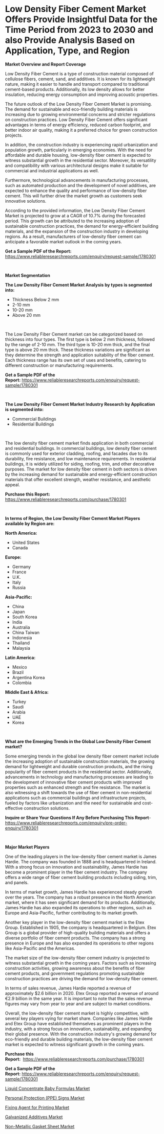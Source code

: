 <p><h1>Low Density Fiber Cement Market Offers Provide Insightful Data for the Time Period from 2023 to 2030 and also Provide Analysis Based on Application, Type, and Region</h1></p><p><strong>Market Overview and Report Coverage</strong></p>
<p><p>Low Density Fiber Cement is a type of construction material composed of cellulose fibers, cement, sand, and additives. It is known for its lightweight nature, making it easier to handle and transport compared to traditional cement-based products. Additionally, its low density allows for better insulation, reducing energy consumption and improving acoustic properties.</p><p>The future outlook of the Low Density Fiber Cement Market is promising. The demand for sustainable and eco-friendly building materials is increasing due to growing environmental concerns and stricter regulations on construction practices. Low Density Fiber Cement offers significant advantages in terms of energy efficiency, reduced carbon footprint, and better indoor air quality, making it a preferred choice for green construction projects.</p><p>In addition, the construction industry is experiencing rapid urbanization and population growth, particularly in emerging economies. With the need for affordable and durable housing, low-density fiber cement is expected to witness substantial growth in the residential sector. Moreover, its versatility and compatibility with various architectural designs make it suitable for commercial and industrial applications as well.</p><p>Furthermore, technological advancements in manufacturing processes, such as automated production and the development of novel additives, are expected to enhance the quality and performance of low-density fiber cement. This will further drive the market growth as customers seek innovative solutions.</p><p>According to the provided information, the Low Density Fiber Cement Market is projected to grow at a CAGR of 10.7% during the forecasted period. This growth can be attributed to the increasing adoption of sustainable construction practices, the demand for energy-efficient building materials, and the expansion of the construction industry in developing regions. As a result, manufacturers of low-density fiber cement can anticipate a favorable market outlook in the coming years.</p></p>
<p><strong>Get a Sample PDF of the Report:</strong> <a href="https://www.reliableresearchreports.com/enquiry/request-sample/1780301">https://www.reliableresearchreports.com/enquiry/request-sample/1780301</a></p>
<p>&nbsp;</p>
<p><strong>Market Segmentation</strong></p>
<p><strong>The Low Density Fiber Cement Market Analysis by types is segmented into:</strong></p>
<p><ul><li>Thickness Below 2 mm</li><li>2-10 mm</li><li>10-20 mm</li><li>Above 20 mm</li></ul></p>
<p>&nbsp;</p>
<p><p>The Low Density Fiber Cement market can be categorized based on thickness into four types. The first type is below 2 mm thickness, followed by the range of 2-10 mm. The third type is 10-20 mm thick, and the final type is above 20 mm thick. These thickness variations are significant as they determine the strength and application suitability of the fiber cement. Each thickness range has its own set of uses and benefits, catering to different construction or manufacturing requirements.</p></p>
<p><strong>Get a Sample PDF of the Report:</strong>&nbsp;<a href="https://www.reliableresearchreports.com/enquiry/request-sample/1780301">https://www.reliableresearchreports.com/enquiry/request-sample/1780301</a></p>
<p>&nbsp;</p>
<p><strong>The Low Density Fiber Cement Market Industry Research by Application is segmented into:</strong></p>
<p><ul><li>Commercial Buildings</li><li>Residential Buildings</li></ul></p>
<p>&nbsp;</p>
<p><p>The low density fiber cement market finds application in both commercial and residential buildings. In commercial buildings, low density fiber cement is commonly used for exterior cladding, roofing, and facades due to its durability, fire resistance, and low maintenance requirements. In residential buildings, it is widely utilized for siding, roofing, trim, and other decorative purposes. The market for low density fiber cement in both sectors is driven by the increasing demand for sustainable and energy-efficient construction materials that offer excellent strength, weather resistance, and aesthetic appeal.</p></p>
<p><strong>Purchase this Report:</strong>&nbsp; <a href="https://www.reliableresearchreports.com/purchase/1780301">https://www.reliableresearchreports.com/purchase/1780301</a></p>
<p>&nbsp;</p>
<p><strong>In terms of Region, the Low Density Fiber Cement Market Players available by Region are:</strong></p>
<p>
    <p> <strong> North America: </strong>
        <ul>
            <li>United States</li>
            <li>Canada</li>
        </ul>
        </p> 
    <p> <strong> Europe: </strong>
        <ul>
            <li>Germany</li>
            <li>France</li>
            <li>U.K.</li>
            <li>Italy</li>
            <li>Russia</li>
        </ul>
        </p> 
    <p> <strong> Asia-Pacific: </strong>
        <ul>
            <li>China</li>
            <li>Japan</li>
            <li>South Korea</li>
            <li>India</li>
            <li>Australia</li>
            <li>China Taiwan</li>
            <li>Indonesia</li>
            <li>Thailand</li>
            <li>Malaysia</li>
        </ul>
        </p> 
    <p> <strong> Latin America: </strong>
        <ul>
            <li>Mexico</li>
            <li>Brazil</li>
            <li>Argentina Korea</li>
            <li>Colombia</li>
        </ul>
        </p> 
    <p> <strong> Middle East & Africa: </strong>
        <ul>
            <li>Turkey</li>
            <li>Saudi</li>
            <li>Arabia</li>
            <li>UAE</li>
            <li>Korea</li>
        </ul>
    </p>
    </p>
<p>&nbsp;</p>
<p><strong>What are the Emerging Trends in the Global Low Density Fiber Cement market?</strong></p>
<p><p>Some emerging trends in the global low density fiber cement market include the increasing adoption of sustainable construction materials, the growing demand for lightweight and durable construction products, and the rising popularity of fiber cement products in the residential sector. Additionally, advancements in technology and manufacturing processes are leading to the development of innovative fiber cement products with improved properties such as enhanced strength and fire resistance. The market is also witnessing a shift towards the use of fiber cement in non-residential applications such as commercial buildings and infrastructure projects, fueled by factors like urbanization and the need for sustainable and cost-effective construction solutions.</p></p>
<p><strong>Inquire or Share Your Questions If Any Before Purchasing This Report</strong>- <a href="https://www.reliableresearchreports.com/enquiry/pre-order-enquiry/1780301">https://www.reliableresearchreports.com/enquiry/pre-order-enquiry/1780301</a></p>
<p>&nbsp;</p>
<p><strong>Major Market Players</strong></p>
<p><p>One of the leading players in the low-density fiber cement market is James Hardie. The company was founded in 1888 and is headquartered in Ireland. With a strong focus on innovation and sustainability, James Hardie has become a prominent player in the fiber cement industry. The company offers a wide range of fiber cement building products including siding, trim, and panels.</p><p>In terms of market growth, James Hardie has experienced steady growth over the years. The company has a robust presence in the North American market, where it has seen significant demand for its products. Additionally, James Hardie has also expanded its operations to other regions, such as Europe and Asia-Pacific, further contributing to its market growth.</p><p>Another key player in the low-density fiber cement market is the Etex Group. Established in 1905, the company is headquartered in Belgium. Etex Group is a global provider of high-quality building materials and offers a diverse portfolio of fiber cement products. The company has a strong presence in Europe and has also expanded its operations to other regions like Asia-Pacific and the Americas.</p><p>The market size of the low-density fiber cement industry is projected to witness substantial growth in the coming years. Factors such as increasing construction activities, growing awareness about the benefits of fiber cement products, and government regulations promoting sustainable construction practices are driving the demand for low-density fiber cement.</p><p>In terms of sales revenue, James Hardie reported a revenue of approximately $2.6 billion in 2020. Etex Group reported a revenue of around €2.9 billion in the same year. It is important to note that the sales revenue figures may vary from year to year and are subject to market conditions.</p><p>Overall, the low-density fiber cement market is highly competitive, with several key players vying for market share. Companies like James Hardie and Etex Group have established themselves as prominent players in the industry, with a strong focus on innovation, sustainability, and expanding their global presence. With the construction industry's growing demand for eco-friendly and durable building materials, the low-density fiber cement market is expected to witness significant growth in the coming years.</p></p>
<p><strong>Purchase this Report:</strong>&nbsp;&nbsp;<a href="https://www.reliableresearchreports.com/purchase/1780301">https://www.reliableresearchreports.com/purchase/1780301</a></p>
<p></p>
<p><strong>Get a Sample PDF of the Report:</strong>&nbsp;<a href="https://www.reliableresearchreports.com/enquiry/request-sample/1780301">https://www.reliableresearchreports.com/enquiry/request-sample/1780301</a></p>
<p><p><a href="https://github.com/mabutironaldo/Market-Research-Report-List-1/blob/main/liquid-concentrate-baby-formulas-market.md">Liquid Concentrate Baby Formulas Market</a></p><p><a href="https://medium.com/@randyrose31/personal-protection-ppe-signs-market-furnishes-information-on-market-share-market-trends-and-61db136815a3">Personal Protection (PPE) Signs Market</a></p><p><a href="https://www.linkedin.com/pulse/fixing-agent-printing-market-insights-players-forecast-till/">Fixing Agent for Printing Market</a></p><p><a href="https://www.linkedin.com/pulse/galvanized-additives-market-challenges-opportunities-growth-drivers/">Galvanized Additives Market</a></p><p><a href="https://medium.com/@dylangilbert65/non-metallic-gasket-sheet-market-trends-forecast-and-competitive-analysis-to-2030-ea96ce44d789">Non-Metallic Gasket Sheet Market</a></p></p>